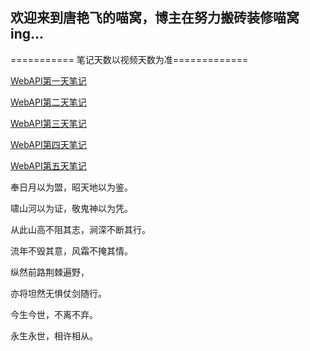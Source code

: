 ## 欢迎来到唐艳飞的喵窝，博主在努力搬砖装修喵窝ing...

=========== 笔记天数以视频天数为准=============

[WebAPI第一天笔记](https://github.com/don1343/don1343.github.io/blob/master/WebAPI001.md)

[WebAPI第二天笔记](https://github.com/don1343/don1343.github.io/blob/master/WebAPI002.md)

[WebAPI第三天笔记](https://github.com/don1343/don1343.github.io/blob/master/WebAPI003.md)

[WebAPI第四天笔记](https://github.com/don1343/don1343.github.io/blob/master/WebAPI004.md)

[WebAPI第五天笔记](https://github.com/don1343/don1343.github.io/blob/master/WebAPI005.md)

奉日月以为盟，昭天地以为鉴。

啸山河以为证，敬鬼神以为凭。

从此山高不阻其志，涧深不断其行。

流年不毁其意，风霜不掩其情。

纵然前路荆棘遍野，

亦将坦然无惧仗剑随行。

今生今世，不离不弃。

永生永世，相许相从。
